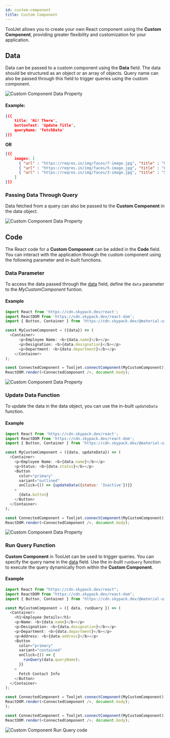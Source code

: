 ```yaml
---
id: custom-component
title: Custom Component
---
```


ToolJet allows you to create your own React component using the **Custom Component**, providing greater flexibility and customization for your application.

## Data

Data can be passed to a custom component using the **Data** field. The data should be structured as an object or an array of objects. Query name can also be passed through this field to trigger queries using the custom component.

<img className="screenshot-full" src="/img/widgets/custom-component/data.png" alt="Custom Component Data Property" />

#### Example:
```json
{{{ 
    title: 'Hi! There', 
    buttonText: 'Update Title',
    queryName: 'fetchData'
}}}
```
**OR**
```json
{{{ 
    images: [ 
	  { "url" : "https://reqres.in/img/faces/7-image.jpg", "title" : "Olivia"}, 
	  { "url" : "https://reqres.in/img/faces/5-image.jpg", "title" : "Liam"}, 
	  { "url" : "https://reqres.in/img/faces/3-image.jpg", "title" : "Sophia"}
    ]
}}}
```

### Passing Data Through Query

Data fetched from a query can also be passed to the **Custom Component** in the data object.

<img className="screenshot-full" src="/img/widgets/custom-component/query-data.png" alt="Custom Component Data Property" />


## Code

The React code for a **Custom Component** can be added in the **Code** field. You can interact with the application through the custom component using the following parameter and in-built functions.

### Data Parameter

To access the data passed through the [data](#data) field, define the `data` parameter to the *MyCustomComponent* funtion.

#### Example

```js
import React from 'https://cdn.skypack.dev/react';
import ReactDOM from 'https://cdn.skypack.dev/react-dom';
import { Button, Container } from 'https://cdn.skypack.dev/@material-ui/core';

const MyCustomComponent = ({data}) => (
  <Container>
      <p>Employee Name: <b>{data.name}</b></p>
      <p>Designation: <b>{data.designation}</b></p>
      <p>Department: <b>{data.department}</b></p>
    </Container>
);

const ConnectedComponent = Tooljet.connectComponent(MyCustomComponent);
ReactDOM.render(<ConnectedComponent />, document.body);
```

<img className="screenshot-full" src="/img/widgets/custom-component/data-prop.png" alt="Custom Component Data Property" />

### Update Data Function

To update the data in the data object, you can use the in-built `updateData` function.

#### Example

```js
import React from 'https://cdn.skypack.dev/react';
import ReactDOM from 'https://cdn.skypack.dev/react-dom';
import { Button, Container } from 'https://cdn.skypack.dev/@material-ui/core';

const MyCustomComponent = ({data, updateData}) => (
  <Container>
    <p>Employee Name: <b>{data.name}</b></p>
    <p>Status: <b>{data.status}</b></p>
    <Button
      color="primary"
      variant="outlined"
      onClick={() => {updateData({status: 'Inactive'})}}
    >
      {data.button}
    </Button>
  </Container>
);

const ConnectedComponent = Tooljet.connectComponent(MyCustomComponent);
ReactDOM.render(<ConnectedComponent />, document.body);
```

<img className="screenshot-full" src="/img/widgets/custom-component/update-data.png" alt="Custom Component Data Property" />

### Run Query Function

**Custom Component** in ToolJet can be used to trigger queries. You can specify the query name in the [data](#data) field. Use the in-built `runQuery` function to execute the query dynamically from within the **Custom Component**.

#### Example

```js
import React from "https://cdn.skypack.dev/react";
import ReactDOM from "https://cdn.skypack.dev/react-dom";
import { Button, Container } from "https://cdn.skypack.dev/@material-ui/core";

const MyCustomComponent = ({ data, runQuery }) => (
  <Container>
    <h1>Employee Details</h1>
    <p>Name: <b>{data.name}</b></p>
    <p>Designation: <b>{data.designation}</b></p>
    <p>Department: <b>{data.department}</b></p>
    <p>Address: <b>{data.address}</b></p>
    <Button
      color="primary"
      variant="contained"
      onClick={() => {
        runQuery(data.queryName);
      }}
    >
      Fetch Contact Info
    </Button>
  </Container>
);

const ConnectedComponent = Tooljet.connectComponent(MyCustomComponent);
ReactDOM.render(<ConnectedComponent />, document.body);
);

const ConnectedComponent = Tooljet.connectComponent(MyCustomComponent);
ReactDOM.render(<ConnectedComponent />, document.body);
```

<img className="screenshot-full" src="/img/widgets/custom-component/run-query.png" alt="Custom Component Run Query code" />

